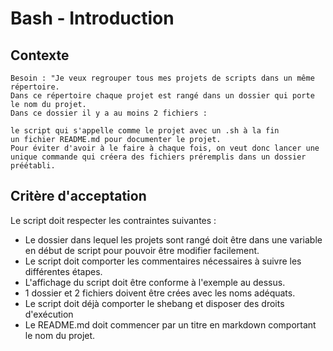 # Bash - Introduction

## Contexte
```
Besoin : "Je veux regrouper tous mes projets de scripts dans un même répertoire.
Dans ce répertoire chaque projet est rangé dans un dossier qui porte le nom du projet.
Dans ce dossier il y a au moins 2 fichiers :

le script qui s'appelle comme le projet avec un .sh à la fin
un fichier README.md pour documenter le projet.
Pour éviter d'avoir à le faire à chaque fois, on veut donc lancer une unique commande qui créera des fichiers préremplis dans un dossier préétabli.
```

## Critère d'acceptation

Le script doit respecter les contraintes suivantes :

* Le dossier dans lequel les projets sont rangé doit être dans une variable en début de script pour pouvoir être modifier facilement.
* Le script doit comporter les commentaires nécessaires à suivre les différentes étapes.
* L'affichage du script doit être conforme à l'exemple au dessus.
* 1 dossier et 2 fichiers doivent être crées avec les noms adéquats.
* Le script doit déjà comporter le shebang et disposer des droits d'exécution
* Le README.md doit commencer par un titre en markdown comportant le nom du projet.